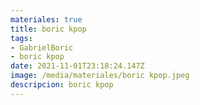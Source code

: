 ```yaml
---
materiales: true
title: boric kpop
tags:
- GabrielBoric
- boric kpop
date: 2021-11-01T23:18:24.147Z
image: /media/materiales/boric kpop.jpeg
descripcion: boric kpop
---
```

